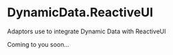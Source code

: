 # DynamicData.ReactiveUI
Adaptors use to integrate Dynamic Data with ReactiveUI

Coming to you soon...

